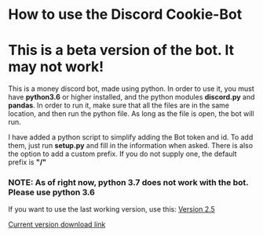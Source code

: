 # How to use the Discord Cookie-Bot

# This is a beta version of the bot. It may not work!

This is a money discord bot, made using python. In order to use it, you must have **python3.6** or higher installed, and the python modules **discord.py** and **pandas**. In order to run it, make sure that all the files are in the same location, and then run the python file. As long as the file is open, the bot will run.

I have added a python script to simplify adding the Bot token and id. To add them, just run **setup.py** and fill in the information when asked. There is also the option to add a custom prefix. If you do not supply one, the default prefix is **"/"**

### NOTE: As of right now, python 3.7 does not work with the bot. Please use python 3.6

If you want to use the last working version, use this: [Version 2.5](https://github.com/The-Canadians-Friend/Cookie-Bot/releases/tag/v2.5)

[Current version download link](https://github.com/The-Canadians-Friend/Cookie-Bot/archive/master.zip)
